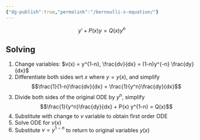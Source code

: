 ```yaml
---
{"dg-publish":true,"permalink":"/bernoulli-s-equation/"}
---
```


$$
y' + P(x)y = Q(x)y^n
$$

## Solving
1. Change variables: $v(x) = y^{1-n}, \frac{dv}{dx} = (1-n)y^{-n} \frac{dy}{dx}$
2. Differentiate both sides wrt $x$ where $y = y(x)$, and simplify $$\frac{1}{1-n}\frac{dv}{dx} = \frac{1}{y^n}\frac{dy}{dx}$$
3. Divide both sides of the original ODE by $y^n$, simplify $$\frac{1}{y^n}\frac{dy}{dx} + P(x) y^{1-n} = Q(x)$$
4. Substitute with change to $v$ variable to obtain first order ODE
5. Solve ODE for $v(x)$
6. Substitute $v = y^{1-n}$ to return to original variables $y(x)$